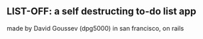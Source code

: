 ## LIST-OFF: a self destructing to-do list app

made by David Goussev (dpg5000) in san francisco, on rails
